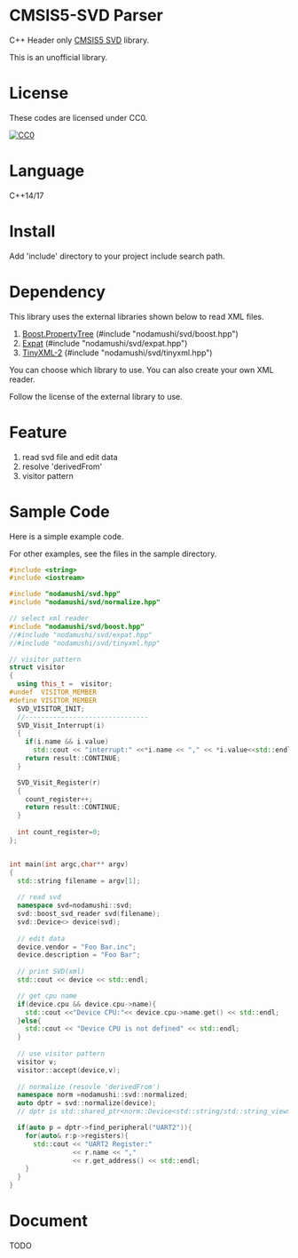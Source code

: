 # CMSIS5-SVD Parser 

C++ Header only [CMSIS5 SVD](http://www.keil.com/pack/doc/CMSIS/SVD/html/index.html) library.

This is an unofficial library.


# License

These codes are licensed under CC0.

[![CC0](http://i.creativecommons.org/p/zero/1.0/88x31.png "CC0")](http://creativecommons.org/publicdomain/zero/1.0/deed.ja)

# Language

C++14/17


# Install


Add 'include' directory to your project include search path.


# Dependency

This library uses the external libraries shown below to read XML files.

1. [Boost.PropertyTree](https://www.boost.org/doc/libs/1_65_1/doc/html/property_tree.html) (#include "nodamushi/svd/boost.hpp")
1. [Expat](https://libexpat.github.io/) (#include "nodamushi/svd/expat.hpp")
1. [TinyXML-2](https://github.com/leethomason/tinyxml2) (#include "nodamushi/svd/tinyxml.hpp")


You can choose which library to use. You can also create your own XML reader.

Follow the license of the external library to use.

# Feature

1. read svd file and edit data
1. resolve 'derivedFrom'
1. visitor pattern

# Sample Code

Here is a simple example code.

For other examples, see the files in the sample directory.

```c++
#include <string>
#include <iostream>

#include "nodamushi/svd.hpp"
#include "nodamushi/svd/normalize.hpp"

// select xml reader
#include "nodamushi/svd/boost.hpp"
//#include "nodamushi/svd/expat.hpp"
//#include "nodamushi/svd/tinyxml.hpp"

// visitor pattern
struct visitor
{
  using this_t =  visitor;
#undef  VISITOR_MEMBER
#define VISITOR_MEMBER
  SVD_VISITOR_INIT;
  //-------------------------------
  SVD_Visit_Interrupt(i)
  {
    if(i.name && i.value)
      std::cout << "interrupt:" <<*i.name << "," << *i.value<<std::endl;
    return result::CONTINUE;
  }

  SVD_Visit_Register(r)
  {
    count_register++;
    return result::CONTINUE;
  }
  
  int count_register=0;
};


int main(int argc,char** argv)
{
  std::string filename = argv[1];
  
  // read svd
  namespace svd=nodamushi::svd;
  svd::boost_svd_reader svd(filename);
  svd::Device<> device(svd);
  
  // edit data
  device.vendor = "Foo Bar.inc";
  device.description = "Foo Bar";
  
  // print SVD(xml)
  std::cout << device << std::endl;

  // get cpu name
  if(device.cpu && device.cpu->name){
    std::cout <<"Device CPU:"<< device.cpu->name.get() << std::endl;
  }else{
    std::cout << "Device CPU is not defined" << std::endl;
  }
  
  // use visitor pattern
  visitor v;
  visitor::accept(device,v);
  
  // normalize (resovle 'derivedFrom')
  namespace norm =nodamushi::svd::normalized;
  auto dptr = svd::normalize(device);
  // dptr is std::shared_ptr<norm::Device<std::string/std::string_view>>

  if(auto p = dptr->find_peripheral("UART2")){
    for(auto& r:p->registers){
      std::cout << "UART2 Register:" 
                << r.name << ","
                << r.get_address() << std::endl;
    }
  }
}
```

# Document

TODO
